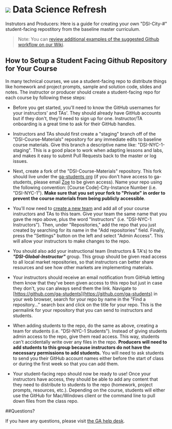 # ![](https://ga-dash.s3.amazonaws.com/production/assets/logo-9f88ae6c9c3871690e33280fcf557f33.png) Data Science Refresh

Instrutors and Producers: Here is a guide for creating your own "DSI-City-#" student-facing repostitory from the baseline master curriculum. 

> Note: You can [review additional examples of the suggested Github workflow on our Wiki](https://github.com/generalassembly-studio/dsi-course-materials/wiki/Github---Instructor-Workflow). 

## How to Setup a Student Facing Github Repository for Your Course

In many technical courses, we use a student-facing repo to distribute things like homework and project prompts, sample and solution code, slides and notes. The instructor or producer should create a student-facing repo for each course by following these steps:

* Before you get started, you'll need to know the GitHub usernames for your instructors' and TAs'. They should already have GitHub accounts but if they don't, they'll need to sign up for one. Instructor/TA onboarding is a great time to ask for their GitHub handles. 

* Instructors and TAs should first create a "staging" branch off of the "DSI-Course-Materials" repository for any immediate edits to baseline course materials. Give this branch a descriptive name like: "DSI-NYC-1-staging". This is a good place to work when adapting lessons and labs, and makes it easy to submit Pull Requests back to the master or log issues.

* Next, create a fork of the "DSI-Course-Materials" repository. This fork should live under the [ga-students org](https://github.com/ga-students) (if you don't have access to ga-students, please email [Zoe](mailto:zoes@generalassemb.ly) to be given access). Name your repo using the following convention: [Course Code]-City-Instance Number (i.e. "DSI-NYC-1"). **Make sure that you set your fork to "Private" in order to prevent the course materials from being publicly accessible**.

* You'll now need to [create a new team](https://github.com/orgs/ga-students/teams) and add all of your course instructors and TAs to this team. Give your team the same name that you gave the repo above, plus the word "Instructors" (i.e. "DSI-NYC-1 Instructors"). Then, under "Repositories," add the repo that you just created by searching for its name in the "Add repositories" field. Finally, press the "Settings" button on the left and select "Admin Access". This will allow your instructors to make changes to the repo.

* You should also add your instructional team (Instructors & TA's) to the ***"DSI-Global-Instructor"*** group. This group should be given read access to all local market repositories, so that instructors can better share resources and see how other markets are implementing materials.

* Your instructors should receive an email notification from GitHub letting them know that they've been given access to this repo but just in case they don't, you can always send them the link. Navigate to [https://github.com/ga-students](https://github.com/ga-students) in your web browser, search for your repo by name in the "Find a repository..." search box and click on the title for your repo. This is the permalink for your repository that you can send to instructors and students. 

* When adding students to the repo, do the same as above, creating a team for students (i.e. "DSI-NYC-1 Students"). Instead of giving students admin access to the repo, give them read access. This way, students can't accidentally write over any files in the repo. __Producers will need to add students to this group because instructors do not have the necessary permissions to add students.__ You will need to ask students to send you their GitHub account names either before the start of class or during the first week so that you can add them. 

* Your student-facing repo should now be ready to use! Once your instructors have access, they should be able to add any content that they need to distribute to students to the repo (homework, project prompts, resources, etc.). Depending on the course, students will either use the GitHub for Mac/Windows client or the command line  to pull down files from the class repo.

##Questions?

If you have any questions, please visit [the GA help desk](http://ga.co/helpdesk).

